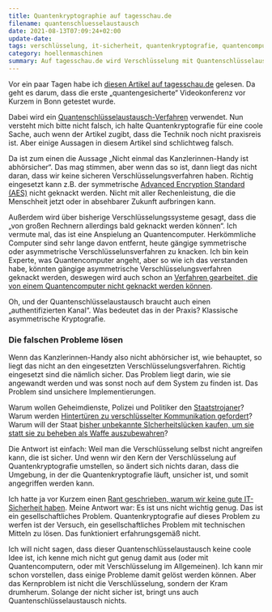 ```yaml
---
title: Quantenkryptographie auf tagesschau.de
filename: quantenschluesselaustausch
date: 2021-08-13T07:09:24+02:00
update-date:
tags: verschlüsselung, it-sicherheit, quantenkryptografie, quantencomputer, staatstrojaner, hintertüren
category: hoellenmaschinen
summary: Auf tagesschau.de wird Verschlüsselung mit Quantenschlüsselaustausch als Lösung unserer IT-Sicherheitsprobleme dargestellt. Ich bin da anderer Meinung
---
```


Vor ein paar Tagen habe ich [diesen Artikel auf tagesschau.de](https://www.tagesschau.de/wirtschaft/quantenverschluesselung-101.html) gelesen. Da geht es darum, dass die erste „quantengesicherte“ Videokonferenz vor Kurzem in Bonn getestet wurde.

Dabei wird ein [Quantenschlüsselaustausch-Verfahren](https://de.wikipedia.org/wiki/Quantenschl%C3%BCsselaustausch) verwendet. Nun versteht mich bitte nicht falsch, ich halte Quantenkryptografie für eine coole Sache, auch wenn der Artikel zugibt, dass die Technik noch nicht praxisreis ist. Aber einige Aussagen in diesem Artikel sind schlichtweg falsch.

Da ist zum einen die Aussage „Nicht einmal das Kanzlerinnen-Handy ist abhörsicher“. Das mag stimmen, aber wenn das so ist, dann liegt das nicht daran, dass wir keine sicheren Verschlüsselungsverfahren haben. Richtig eingesetzt kann z.B. der symmetrische [Advanced Encryption Standard (AES)](https://de.wikipedia.org/wiki/Advanced_Encryption_Standard) nicht geknackt werden. Nicht mit aller Rechenleistung, die die Menschheit jetzt oder in absehbarer Zukunft aufbringen kann.

Außerdem wird über bisherige Verschlüsselungssysteme gesagt, dass die „von großen Rechnern allerdings bald geknackt werden können“. Ich vermute mal, das ist eine Anspielung an Quantencomputer. Herkömmliche Computer sind sehr lange davon entfernt, heute gängige symmetrische oder asymmetrische Verschlüsselunsverfahren zu knacken. Ich bin kein Experte, was Quantencomputer angeht, aber so wie ich das verstanden habe, könnten gängige asymmetrische Verschlüsselungsverfahren geknackt werden, deswegen wird auch schon an [Verfahren gearbeitet, die von einem Quantencomputer nicht geknackt werden können](https://de.wikipedia.org/wiki/Post-Quanten-Kryptographie).

Oh, und der Quantenschlüsselaustausch braucht auch einen „authentifizierten Kanal“. Was bedeutet das in der Praxis? Klassische asymmetrische Kryptografie.

### Die falschen Probleme lösen

Wenn das Kanzlerinnen-Handy also nicht abhörsicher ist, wie behauptet, so liegt das nicht an den eingesetzten Verschlüsselungsverfahren. Richtig eingesetzt sind die nämlich sicher. Das Problem liegt darin, wie sie angewandt werden und was sonst noch auf dem System zu finden ist. Das Problem sind unsichere Implementierungen.

Warum wollen Geheimdienste, Polizei und Politiker den [Staatstrojaner](https://netzpolitik.org/2021/ausweitung-bei-staatstrojanern-kollateralschaeden-im-prozessrecht/)? Warum werden [Hintertüren zu verschlüsselter Kommunikation gefordert](https://netzpolitik.org/2020/it-sicherheit-von-jahrelangen-debatten-ueber-hintertueren-unbeeindruckt/)? Warum will der Staat [bisher unbekannte SIcherheitslücken kaufen, um sie statt sie zu beheben als Waffe auszubewahren](https://netzpolitik.org/2020/reaktionen-auf-die-hackback-plaene-des-innenministeriums/)?

Die Antwort ist einfach: Weil man die Verschlüsselung selbst nicht angreifen kann, die ist sicher. Und wenn wir den Kern der Verschlüsselung auf Quantenkryptografie umstellen, so ändert sich nichts daran, dass die Umgebung, in der die Quantenkryptografie läuft, unsicher ist, und somit angegriffen werden kann.

Ich hatte ja vor Kurzem einen [Rant geschrieben, warum wir keine gute IT-Sicherheit haben](/blogposts/boten-erschiessen). Meine Antwort war: Es ist uns nicht wichtig genug. Das ist ein gesellschaftliches Problem. Quantenkryptografie auf dieses Problem zu werfen ist der Versuch, ein gesellschaftliches Problem mit technischen Mitteln zu lösen. Das funktioniert erfahrungsgemäß nicht.

Ich will nicht sagen, dass dieser Quantenschlüsselaustausch keine coole Idee ist, ich kenne mich nicht gut genug damit aus (oder mit Quantencomputern, oder mit Verschlüsselung im Allgemeinen). Ich kann mir schon vorstellen, dass einige Probleme damit gelöst werden können. Aber das Kernproblem ist nicht die Verschlüsselung, sondern der Kram drumherum. Solange der nicht sicher ist, bringt uns auch Quantenschlüsselaustausch nichts.
